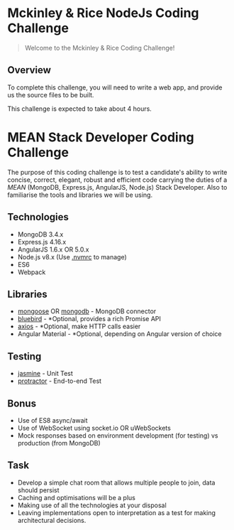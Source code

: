 # Mckinley & Rice NodeJs Coding Challenge

> Welcome to the Mckinley & Rice Coding Challenge!


## Overview

To complete this challenge, you will need to write a  web app, and provide us the source files to be built.

This challenge is expected to take about 4 hours.


# MEAN Stack Developer Coding Challenge

The purpose of this coding challenge is to test a candidate's ability to
write concise, correct, elegant, robust and efficient code carrying the
duties of a *MEAN* (MongoDB, Express.js, AngularJS, Node.js) Stack
Developer. Also to familiarise the tools and libraries we will be using.

## Technologies

- MongoDB 3.4.x
- Express.js 4.16.x
- AngularJS 1.6.x OR 5.0.x
- Node.js v8.x (Use [.nvmrc](https://github.com/creationix/nvm) to manage)
- ES6
- Webpack

## Libraries

- [mongoose](https://www.npmjs.com/package/mongoose) OR [mongodb](https://www.npmjs.com/package/mongodb) - MongoDB connector
- [bluebird](https://www.npmjs.com/package/bluebird) - *Optional, provides a rich Promise API
- [axios](https://www.npmjs.com/package/axios) - *Optional, make HTTP calls easier
- Angular Material - *Optional, depending on Angular version of choice

## Testing

- [jasmine](https://www.npmjs.com/package/jasmine) - Unit Test
- [protractor](https://www.npmjs.com/package/protractor) - End-to-end Test

## Bonus

- Use of ES8 async/await
- Use of WebSocket using socket.io OR uWebSockets
- Mock responses based on environment development (for testing) vs production (from MongoDB)

## Task

- Develop a simple chat room that allows multiple people to join, data should persist
- Caching and optimisations will be a plus
- Making use of all the technologies at your disposal
- Leaving implementations open to interpretation as a test for making architectural decisions.

